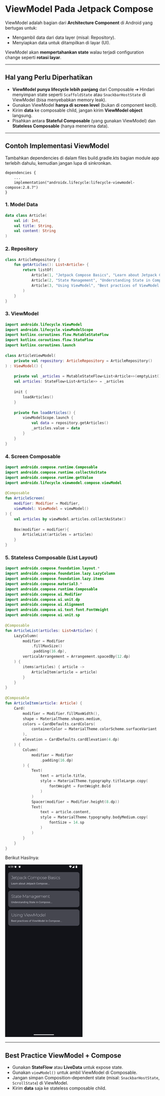 # ViewModel Pada Jetpack Compose


ViewModel adalah bagian dari **Architecture Component** di Android yang bertugas untuk:

* Mengambil data dari data layer (misal: Repository).
* Menyiapkan data untuk ditampilkan di layar (UI).

ViewModel akan **mempertahankan state** walau terjadi configuration change seperti **rotasi layar**.

---

## Hal yang Perlu Diperhatikan

* **ViewModel punya lifecycle lebih panjang** dari Composable ➔ Hindari menyimpan state seperti `ScaffoldState` atau `SnackbarHostState` di ViewModel (bisa menyebabkan memory leak).
* Gunakan ViewModel **hanya di screen level** (bukan di component kecil).
* Kirim **data** ke composable child, jangan kirim **ViewModel object** langsung.
* Pisahkan antara **Stateful Composable** (yang gunakan ViewModel) dan **Stateless Composable** (hanya menerima data).

---

## Contoh Implementasi ViewModel

Tambahkan dependencies di dalam files build.gradle.kts bagian module app terlebih dahulu, kemudian jangan lupa di sinkronkan.
```
dependencies {
    ...
    implementation("androidx.lifecycle:lifecycle-viewmodel-compose:2.8.7")
}
```

### 1. Model Data

```kotlin
data class Article(
    val id: Int,
    val title: String,
    val content: String
)
```

### 2. Repository

```kotlin
class ArticleRepository {
    fun getArticles(): List<Article> {
        return listOf(
            Article(1, "Jetpack Compose Basics", "Learn about Jetpack Compose..."),
            Article(2, "State Management", "Understanding State in Compose..."),
            Article(3, "Using ViewModel", "Best practices of ViewModel in Compose...")
        )
    }
}
```

### 3. ViewModel

```kotlin
import androidx.lifecycle.ViewModel
import androidx.lifecycle.viewModelScope
import kotlinx.coroutines.flow.MutableStateFlow
import kotlinx.coroutines.flow.StateFlow
import kotlinx.coroutines.launch

class ArticleViewModel(
    private val repository: ArticleRepository = ArticleRepository()
) : ViewModel() {

    private val _articles = MutableStateFlow<List<Article>>(emptyList())
    val articles: StateFlow<List<Article>> = _articles

    init {
        loadArticles()
    }

    private fun loadArticles() {
        viewModelScope.launch {
            val data = repository.getArticles()
            _articles.value = data
        }
    }
}
```

### 4. Screen Composable

```kotlin
import androidx.compose.runtime.Composable
import androidx.compose.runtime.collectAsState
import androidx.compose.runtime.getValue
import androidx.lifecycle.viewmodel.compose.viewModel

@Composable
fun ArticleScreen(
    modifier: Modifier = Modifier,
    viewModel: ViewModel = viewModel()
) {
    val articles by viewModel.articles.collectAsState()

    Box(modifier = modifier){
        ArticleList(articles = articles)
    }
}
```

### 5. Stateless Composable (List Layout)

```kotlin
import androidx.compose.foundation.layout.*
import androidx.compose.foundation.lazy.LazyColumn
import androidx.compose.foundation.lazy.items
import androidx.compose.material3.*
import androidx.compose.runtime.Composable
import androidx.compose.ui.Modifier
import androidx.compose.ui.unit.dp
import androidx.compose.ui.Alignment
import androidx.compose.ui.text.font.FontWeight
import androidx.compose.ui.unit.sp

@Composable
fun ArticleList(articles: List<Article>) {
    LazyColumn(
        modifier = Modifier
            .fillMaxSize()
            .padding(16.dp),
        verticalArrangement = Arrangement.spacedBy(12.dp)
    ) {
        items(articles) { article ->
            ArticleItem(article = article)
        }
    }
}

@Composable
fun ArticleItem(article: Article) {
    Card(
        modifier = Modifier.fillMaxWidth(),
        shape = MaterialTheme.shapes.medium,
        colors = CardDefaults.cardColors(
            containerColor = MaterialTheme.colorScheme.surfaceVariant
        ),
        elevation = CardDefaults.cardElevation(4.dp)
    ) {
        Column(
            modifier = Modifier
                .padding(16.dp)
        ) {
            Text(
                text = article.title,
                style = MaterialTheme.typography.titleLarge.copy(
                    fontWeight = FontWeight.Bold
                )
            )
            Spacer(modifier = Modifier.height(8.dp))
            Text(
                text = article.content,
                style = MaterialTheme.typography.bodyMedium.copy(
                    fontSize = 14.sp
                )
            )
        }
    }
}
```

Berikut Hasilnya: 

<img src="/week-07/img/v1.png" alt="v1" width="50%"/>

---

## Best Practice ViewModel + Compose

* Gunakan **StateFlow** atau **LiveData** untuk expose state.
* Gunakan `viewModel()` untuk ambil ViewModel di Composable.
* Jangan simpan Composition-dependent state (misal: `SnackbarHostState`, `ScrollState`) di ViewModel.
* Kirim **data** saja ke stateless composable child.
